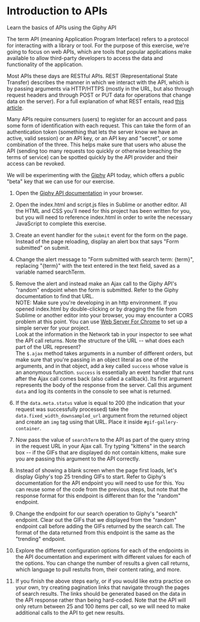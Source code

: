 # Introduction to APIs
Learn the basics of APIs using the Giphy API

The term API (meaning Application Program Interface) refers to a protocol for interacting with a library or tool. For the purpose of this exercise, we're going to focus on web APIs, which are tools that popular applications make available to allow third-party developers to access the data and functionality of the application.

Most APIs these days are RESTful APIs. REST (Representational State Transfer) describes the manner in which we interact with the API, which is by passing arguments via HTTP/HTTPS (mostly in the URL, but also through request headers and through POST or PUT data for operations that change data on the server). For a full explanation of what REST entails, read [this article](https://www.sitepoint.com/developers-rest-api/).

Many APIs require consumers (users) to register for an account and pass some form of identification with each request. This can take the form of an authentication token (something that lets the server know we have an active, valid session) or an API key, or an API key and "secret", or some combination of the three. This helps make sure that users who abuse the API (sending too many requests too quickly or otherwise breaching the terms of service) can be spotted quickly by the API provider and their access can be revoked.

We will be experimenting with the [Giphy](https://giphy.com/) API today, which offers a public "beta" key that we can use for our exercise.


1) Open the [Giphy API documentation](https://developers.giphy.com/docs/) in your browser.

2) Open the index.html and script.js files in Sublime or another editor. All the HTML and CSS you'll need for this project has been written for you, but you will need to reference index.html in order to write the necessary JavaScript to complete this exercise.

3) Create an event handler for the `submit` event for the form on the page. Instead of the page reloading, display an alert box that says "Form submitted" on submit.

4) Change the alert message to "Form submitted with search term: {term}", replacing "{term}" with the text entered in the text field, saved as a variable named searchTerm.

5) Remove the alert and instead make an Ajax call to the Giphy API's "random" endpoint when the form is submitted. Refer to the Giphy documentation to find that URL.  
NOTE: Make sure you're developing in an http environment. If you opened index.html by double-clicking or by dragging the file from Sublime or another editor into your browser, you may encounter a CORS problem at this point. You can use [Web Server For Chrome](https://chrome.google.com/webstore/detail/web-server-for-chrome/ofhbbkphhbklhfoeikjpcbhemlocgigb?hl=en) to set up a simple server for your project.  
Look at the information in the Network tab in your inspector to see what the API call returns. Note the structure of the URL -- what does each part of the URL represent?  
The `$.ajax` method takes arguments in a number of different orders, but make sure that you're passing in an object literal as one of the arguments, and in that object, add a key called `success` whose value is an anonymous function. `success` is essentially an event handler that runs after the Ajax call comes back (also called a callback). Its first argument represents the body of the response from the server. Call this argument `data` and log its contents in the console to see what is returned.

6) If the `data.meta.status` value is equal to 200 (the indication that your request was successfully processed) take the `data.fixed_width_downsampled_url` argument from the returned object and create an `img` tag using that URL. Place it inside `#gif-gallery-container`.

7) Now pass the value of `searchTerm` to the API as part of the query string in the request URL in your Ajax call. Try typing "kittens" in the search box -- if the GIFs that are displayed do not contain kittens, make sure you are passing this argument to the API correctly.

8) Instead of showing a blank screen when the page first loads, let's display Giphy's top 25 trending GIFs to start. Refer to Giphy's documentation for the API endpoint you will need to use for this. You can reuse some of the code from the previous steps, but note that the response format for this endpoint is different than for the "random" endpoint.

9) Change the endpoint for our search operation to Giphy's "search" endpoint. Clear out the GIFs that we displayed from the "random" endpoint call before adding the GIFs returned by the search call. The format of the data returned from this endpoint is the same as the "trending" endpoint.

10) Explore the different configuration options for each of the endpoints in the API documentation and experiment with different values for each of the options. You can change the number of results a given call returns, which language to pull restults from, their content rating, and more.

11) If you finish the above steps early, or if you would like extra practice on your own, try creating pagination links that navigate through the pages of search results. The links should be generated based on the data in the API response rather than being hard-coded. Note that the API will only return between 25 and 100 items per call, so we will need to make additional calls to the API to get new results.
